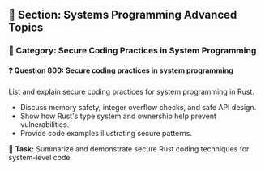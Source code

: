 ## 📘 Section: Systems Programming Advanced Topics  
### 🔹 Category: Secure Coding Practices in System Programming  
#### ❓ Question 800: Secure coding practices in system programming

List and explain secure coding practices for system programming in Rust.

- Discuss memory safety, integer overflow checks, and safe API design.
- Show how Rust's type system and ownership help prevent vulnerabilities.
- Provide code examples illustrating secure patterns.

🔧 **Task:** Summarize and demonstrate secure Rust coding techniques for system-level code.
